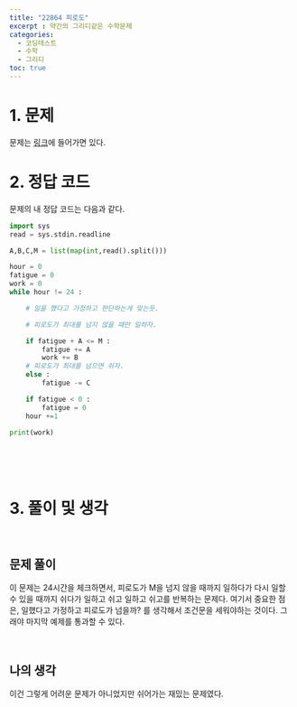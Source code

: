 ```yaml
---
title: "22864 피로도"
excerpt : 약간의 그리디같은 수학문제
categories:
  - 코딩테스트
  - 수학
  - 그리디
toc: true
---
```

  
# 1. 문제
문제는 [링크](https://www.acmicpc.net/problem/22864)에 들어가면 있다.

# 2. 정답 코드

문제의 내 정답 코드는 다음과 같다.

```python
import sys
read = sys.stdin.readline

A,B,C,M = list(map(int,read().split()))

hour = 0
fatigue = 0
work = 0
while hour != 24 :

    # 일을 했다고 가정하고 판단하는게 맞는듯.

    # 피로도가 최대를 넘지 않을 때만 일하자.

    if fatigue + A <= M :
        fatigue += A
        work += B
    # 피로도가 최대를 넘으면 쉬자.
    else :
        fatigue -= C

    if fatigue < 0 :
        fatigue = 0
    hour +=1

print(work)

```

<br/><br/><br/>

# 3. 풀이 및 생각

<br/>

## 문제 풀이

이 문제는 24시간을 체크하면서, 피로도가 M을 넘지 않을 때까지 일하다가 다시 일할 수 있을 때까지
쉬다가 일하고 쉬고 일하고 쉬고를 반복하는 문제다. 여기서 중요한 점은, 일했다고 가정하고 피로도가 넘을까?
를 생각해서 조건문을 세워야하는 것이다. 그래야 마지막 예제를 통과할 수 있다.

<br/> 

## 나의 생각

이건 그렇게 어려운 문제가 아니었지만 쉬어가는 재밌는 문제였다.
